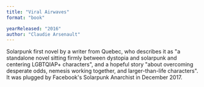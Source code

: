 ```yaml
---
title: "Viral Airwaves"
format: "book"

yearReleased: "2016"
author: "Claudie Arsenault"
---
```

Solarpunk first novel by a writer from Quebec, who  describes it as "a standalone novel sitting firmly between dystopia and  solarpunk and centering LGBTQIAP+ characters", and a hopeful story "about  overcoming desperate odds, nemesis working together, and larger-than-life  characters". It was plugged by Facebook's Solarpunk Anarchist in December 2017.
 